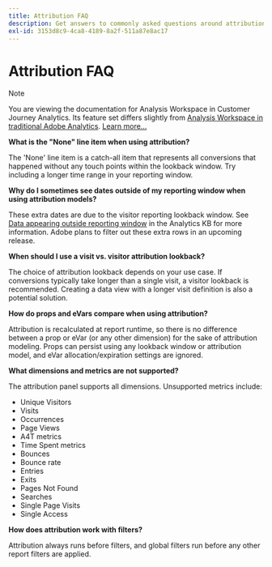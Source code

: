 ```yaml
---
title: Attribution FAQ
description: Get answers to commonly asked questions around attribution.
exl-id: 3153d8c9-4ca8-4189-8a2f-511a87e8ac17
---
```

# Attribution FAQ

>[!NOTE]
>
>You are viewing the documentation for Analysis Workspace in Customer Journey Analytics. Its feature set differs slightly from [Analysis Workspace in traditional Adobe Analytics](https://docs.adobe.com/content/help/en/analytics/analyze/analysis-workspace/home.html). [Learn more...](/help/getting-started/cja-aa.md)

**What is the "None" line item when using attribution?**

The 'None' line item is a catch-all item that represents all conversions that happened without any touch points within the lookback window. Try including a longer time range in your reporting window.

**Why do I sometimes see dates outside of my reporting window when using attribution models?**

These extra dates are due to the visitor reporting lookback window. See [Data appearing outside reporting window](https://helpx.adobe.com/analytics/kb/data-appearing-outside-reporting-window.html) in the Analytics KB for more information. Adobe plans to filter out these extra rows in an upcoming release.

**When should I use a visit vs. visitor attribution lookback?**

The choice of attribution lookback depends on your use case. If conversions typically take longer than a single visit, a visitor lookback is recommended. Creating a data view with a longer visit definition is also a potential solution.

**How do props and eVars compare when using attribution?**

Attribution is recalculated at report runtime, so there is no difference between a prop or eVar (or any other dimension) for the sake of attribution modeling. Props can persist using any lookback window or attribution model, and eVar allocation/expiration settings are ignored.

**What dimensions and metrics are not supported?**

The attribution panel supports all dimensions. Unsupported metrics include:

* Unique Visitors
* Visits
* Occurrences
* Page Views
* A4T metrics
* Time Spent metrics
* Bounces
* Bounce rate
* Entries
* Exits
* Pages Not Found
* Searches
* Single Page Visits
* Single Access

**How does attribution work with filters?**

Attribution always runs before filters, and global filters run before any other report filters are applied.
